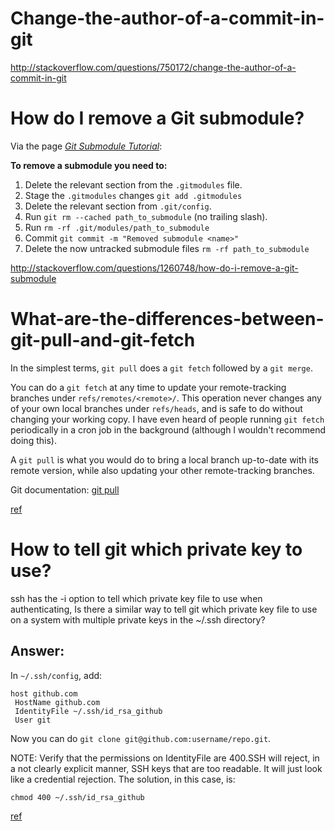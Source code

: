 Change-the-author-of-a-commit-in-git
====================================

http://stackoverflow.com/questions/750172/change-the-author-of-a-commit-in-git

How do I remove a Git submodule?
================================

Via the page *[Git Submodule Tutorial][1]*:

**To remove a submodule you need to:**

   1. Delete the relevant section from the `.gitmodules` file.
   1. Stage the `.gitmodules` changes `git add .gitmodules`
   1. Delete the relevant section from `.git/config`.
   1. Run `git rm --cached path_to_submodule` (no trailing slash).
   1. Run `rm -rf .git/modules/path_to_submodule`
   1. Commit `git commit -m "Removed submodule <name>"`
   1. Delete the now untracked submodule files `rm -rf path_to_submodule`

[1]: https://git.wiki.kernel.org/index.php/GitSubmoduleTutorial#Removal

http://stackoverflow.com/questions/1260748/how-do-i-remove-a-git-submodule

What-are-the-differences-between-git-pull-and-git-fetch
=======================================================

In the simplest terms, `git pull` does a `git fetch` followed by a `git merge`.

You can do a `git fetch` at any time to update your remote-tracking branches under `refs/remotes/<remote>/`. This operation never changes any of your own local branches under `refs/heads`, and is safe to do without changing your working copy. I have even heard of people running `git fetch` periodically in a cron job in the background (although I wouldn't recommend doing this).

A `git pull` is what you would do to bring a local branch up-to-date with its remote version, while also updating your other remote-tracking branches.

Git documentation: [git pull](http://git-scm.com/docs/git-pull)

[ref](http://stackoverflow.com/questions/292357/what-are-the-differences-between-git-pull-and-git-fetch)

How to tell git which private key to use?
=========================================

ssh has the -i option to tell which private key file to use when authenticating,
Is there a similar way to tell git which private key file to use on a system with multiple private keys in the ~/.ssh directory?

Answer:
-------

In `~/.ssh/config`, add:

    host github.com
     HostName github.com
     IdentityFile ~/.ssh/id_rsa_github
     User git

Now you can do `git clone git@github.com:username/repo.git`.

NOTE:  Verify that the permissions on IdentityFile are 400.SSH will reject, in a not clearly explicit manner, SSH keys that are too readable. It will just look like a credential rejection. The solution, in this case, is:

    chmod 400 ~/.ssh/id_rsa_github

[ref](http://superuser.com/questions/232373/how-to-tell-git-which-private-key-to-use)
